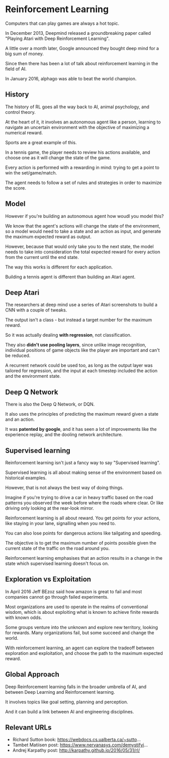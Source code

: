 
# Reinforcement Learning

Computers that can play games are always a hot topic.

In December 2013, Deepmind released a groundbreaking paper called "Playing Atari with Deep Reinforcement Learning".

A little over a month later, Google announced they bought deep mind for a big sum of money.

Since then there has been a lot of talk about reinforcement learning in the field of AI.

In January 2016, alphago was able to beat the world champion.

## History

The history of RL goes all the way back to AI, animal psychology, and control theory. 

At the heart of it, it involves an autonomous agent like a person, learning to navigate an uncertain environment with the objective of maximizing a numerical reward.

Sports are a great example of this. 

In a tennis game, the player needs to review his actions available, and choose one as it will change the state of the game.

Every action is performed with a rewarding in mind: trying to get a point to win the set/game/match.

The agent needs to follow a set of rules and strategies in order to maximize the score.


## Model 

However if you're building an autonomous agent how woudl you model this?

We know that the agent's actions will change the state of the environment, so a model would need to take a state and an action as input, and generate the maximum expected reward as output.

However, because that would only take you to the next state, the model needs to take into consideration the total expected reward for every action from the current until the end state.

The way this works is different for each application.

Building a tennis agent is different than building an Atari agent.

## Deep Atari

The researchers at deep mind use a series of Atari screenshots to build a CNN with a couple of tweaks.

The output isn't a class  - but instead a target number for the maximum reward.

So it was actually dealing **with regression**, not classification.

They also **didn't use pooling layers**, since unlike image recognition, individual positions of game objects like the player are important and can't be reduced.

A recurrent network could be used too, as long as the output layer was tailored for regression, and the input at each timestep included the action and the environment state.

## Deep Q Network

There is also the Deep Q Network, or DQN.

It also uses the principles of predicting the maximum reward given a state and an action. 

It was **patented by google**, and it has seen a lot of improvements like the experience replay, and the dooling network architecture.

## Supervised learning

Reinforcement learning isn't just a fancy way to say "Supervised learning".

Supervised learning is all about making sense of the environment based on historical examples.

However, that is not always the best way of doing things.

Imagine if you're trying to drive a car in heavy traffic based on the road patterns you observed the week before where the roads where clear. Or like driving only looking at the rear-look mirror.

Reinforcement learning is all about reward. You get points for your actions, like staying in your lane, signalling when you need to.

You can also lose points for dangerous actions like tailgating and speeding.

The objective is to get the maximum number of points possible given the current state of the traffic on the road around you.

Reinforcement learning emphasises that an action results in a change in the state which supervised learning doesn't focus on.

## Exploration vs Exploitation

In April 2016 Jeff BEzoz said how amazon is great to fail and most companies cannot go through failed experiments.

Most organizations are used to operate in the realms of conventional wisdom, which is about exploiting what is known to achieve finite rewards with known odds.

Some groups venture into the unknown and explore new territory, looking for rewards. Many organizations fail, but some succeed and change the world.

With reinforcement learning, an agent can explore the tradeoff between exploration and exploitation, and choose the path to the maximum expected reward.

## Global Approach

Deep Reinforcement learning falls in the broader umbrella of AI, and between Deep Learning and Reinforcement learning.

It involves topics like goal setting, planning and perception.

And it can build a link between AI and engineering disciplines.

## Relevant URLs

* Richard Sutton book: https://webdocs.cs.ualberta.ca/~sutto...
* Tambet Matiisen post: https://www.nervanasys.com/demystifyi...
* Andrej Karpathy post: http://karpathy.github.io/2016/05/31/rl/
